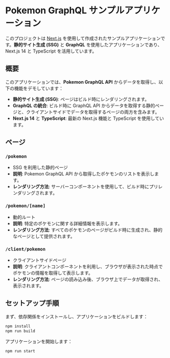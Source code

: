 # Pokemon GraphQL サンプルアプリケーション

このプロジェクトは [Next.js](https://nextjs.org) を使用して作成されたサンプルアプリケーションです。**静的サイト生成 (SSG)** と **GraphQL** を使用したアプリケーションであり、Next.js 14 と TypeScript を活用しています。

## 概要

このアプリケーションでは、**Pokemon GraphQL API** からデータを取得し、以下の機能をデモしています：

- **静的サイト生成 (SSG)**: ページはビルド時にレンダリングされます。
- **GraphQL の統合**: ビルド時に GraphQL API からデータを取得する静的ページと、クライアントサイドでデータを取得するページの両方を含みます。
- **Next.js 14** と **TypeScript**: 最新の Next.js 機能と TypeScript を使用しています。

## ページ

### `/pokemon`

- SSG を利用した静的ページ
- **説明**: Pokemon GraphQL API から取得したポケモンのリストを表示します。
- **レンダリング方法**: サーバーコンポーネントを使用して、ビルド時にプリレンダリングされます。

### `/pokemon/[name]`

- 動的ルート
- **説明**: 特定のポケモンに関する詳細情報を表示します。
- **レンダリング方法**: すべてのポケモンのページがビルド時に生成され、静的なページとして提供されます。

### `/client/pokemon`

- クライアントサイドページ
- **説明**: クライアントコンポーネントを利用し、ブラウザが表示された時点でポケモンの情報を取得して表示します。
- **レンダリング方法**: ページの読み込み後、ブラウザ上でデータが取得され、表示されます。

## セットアップ手順

まず、依存関係をインストールし、アプリケーションをビルドします：

```bash
npm install
npm run build
```

アプリケーションを開始します：

```bash
npm run start
```
